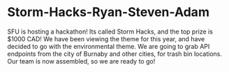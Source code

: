 # Storm-Hacks-Ryan-Steven-Adam
SFU is hosting a hackathon! Its called Storm Hacks, and the top prize is $1000 CAD! We have been viewing the theme for this year, and have decided to go with the environmental theme. We are going to grab API endpoints from the city of Burnaby and other cities, for trash bin locations. Our team is now assembled, so we are ready to go!
